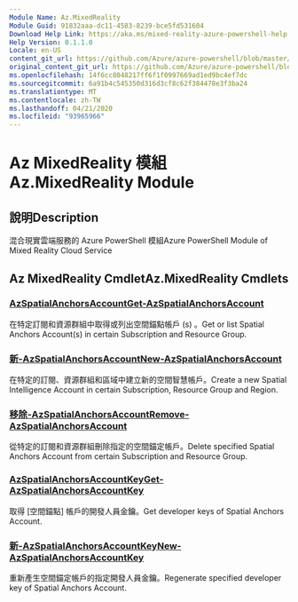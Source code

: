 ```yaml
---
Module Name: Az.MixedReality
Module Guid: 91832aaa-dc11-4583-8239-bce5fd531604
Download Help Link: https://aka.ms/mixed-reality-azure-powershell-help
Help Version: 0.1.1.0
Locale: en-US
content_git_url: https://github.com/Azure/azure-powershell/blob/master/src/MixedReality/MixedReality/help/Az.MixedReality.md
original_content_git_url: https://github.com/Azure/azure-powershell/blob/master/src/MixedReality/MixedReality/help/Az.MixedReality.md
ms.openlocfilehash: 14f6cc8048217ff6f1f0997669ad1ed9bc4ef7dc
ms.sourcegitcommit: 6a91b4c545350d316d3cf8c62f384478e3f3ba24
ms.translationtype: MT
ms.contentlocale: zh-TW
ms.lasthandoff: 04/21/2020
ms.locfileid: "93965966"
---
```

# <span data-ttu-id="2b5e5-101">Az MixedReality 模組</span><span class="sxs-lookup"><span data-stu-id="2b5e5-101">Az.MixedReality Module</span></span>
## <span data-ttu-id="2b5e5-102">說明</span><span class="sxs-lookup"><span data-stu-id="2b5e5-102">Description</span></span>
<span data-ttu-id="2b5e5-103">混合現實雲端服務的 Azure PowerShell 模組</span><span class="sxs-lookup"><span data-stu-id="2b5e5-103">Azure PowerShell Module of Mixed Reality Cloud Service</span></span>

## <span data-ttu-id="2b5e5-104">Az MixedReality Cmdlet</span><span class="sxs-lookup"><span data-stu-id="2b5e5-104">Az.MixedReality Cmdlets</span></span>
### [<span data-ttu-id="2b5e5-105">AzSpatialAnchorsAccount</span><span class="sxs-lookup"><span data-stu-id="2b5e5-105">Get-AzSpatialAnchorsAccount</span></span>](Get-AzSpatialAnchorsAccount.md)
<span data-ttu-id="2b5e5-106">在特定訂閱和資源群組中取得或列出空間錨點帳戶 (s) 。</span><span class="sxs-lookup"><span data-stu-id="2b5e5-106">Get or list Spatial Anchors Account(s) in certain Subscription and Resource Group.</span></span>

### [<span data-ttu-id="2b5e5-107">新-AzSpatialAnchorsAccount</span><span class="sxs-lookup"><span data-stu-id="2b5e5-107">New-AzSpatialAnchorsAccount</span></span>](New-AzSpatialAnchorsAccount.md)
<span data-ttu-id="2b5e5-108">在特定的訂閱、資源群組和區域中建立新的空間智慧帳戶。</span><span class="sxs-lookup"><span data-stu-id="2b5e5-108">Create a new Spatial Intelligence Account in certain Subscription, Resource Group and Region.</span></span>

### [<span data-ttu-id="2b5e5-109">移除-AzSpatialAnchorsAccount</span><span class="sxs-lookup"><span data-stu-id="2b5e5-109">Remove-AzSpatialAnchorsAccount</span></span>](Remove-AzSpatialAnchorsAccount.md)
<span data-ttu-id="2b5e5-110">從特定的訂閱和資源群組刪除指定的空間錨定帳戶。</span><span class="sxs-lookup"><span data-stu-id="2b5e5-110">Delete specified Spatial Anchors Account from certain Subscription and Resource Group.</span></span>

### [<span data-ttu-id="2b5e5-111">AzSpatialAnchorsAccountKey</span><span class="sxs-lookup"><span data-stu-id="2b5e5-111">Get-AzSpatialAnchorsAccountKey</span></span>](Get-AzSpatialAnchorsAccountKey.md)
<span data-ttu-id="2b5e5-112">取得 [空間錨點] 帳戶的開發人員金鑰。</span><span class="sxs-lookup"><span data-stu-id="2b5e5-112">Get developer keys of Spatial Anchors Account.</span></span>

### [<span data-ttu-id="2b5e5-113">新-AzSpatialAnchorsAccountKey</span><span class="sxs-lookup"><span data-stu-id="2b5e5-113">New-AzSpatialAnchorsAccountKey</span></span>](New-AzSpatialAnchorsAccountKey.md)
<span data-ttu-id="2b5e5-114">重新產生空間錨定帳戶的指定開發人員金鑰。</span><span class="sxs-lookup"><span data-stu-id="2b5e5-114">Regenerate specified developer key of Spatial Anchors Account.</span></span>